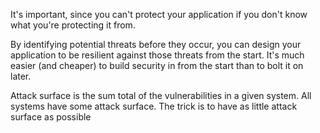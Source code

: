 It's important, since you can't protect your application if you don't know what you're protecting it from.

By identifying potential threats before they occur, you can design your  application to be resilient against those threats from the start. It's  much easier (and cheaper) to build security in from the start than to  bolt it on later.

<aside class="notes">
Attack surface is the sum total of the vulnerabilities in a given system. All systems have some attack surface. The trick is to have as little attack surface as possible
</aside>
